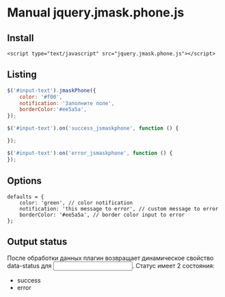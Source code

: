 # Manual jquery.jmask.phone.js

## Install
```
<script type="text/javascript" src="jquery.jmask.phone.js"></script>
```

## Listing
```js
$('#input-text').jmaskPhone({
    color: '#f00', 
    notification: 'Заполните поле',
    borderColor:'#ee5a5a', 
});

$('#input-text').on('success_jsmaskphone', function () {

});

$('#input-text').on('error_jsmaskphone', function () {
});
```
## Options
```
defaults = {
    color: 'green', // color notification
    notification: 'this message to error', // custom message to error
    borderColor: '#ee5a5a', // border color input to error
};
```
## Output status
После обработки данных плагин возвращает динамическое свойство data-status для <input>. Статус имеет 2 состояния:
- success
- error

